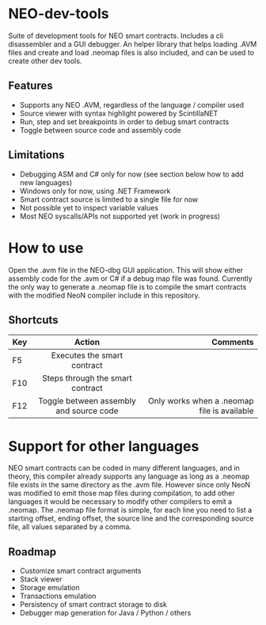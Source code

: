 # NEO-dev-tools
Suite of development tools for NEO smart contracts.
Includes a cli disassembler and a GUI debugger. An helper library that helps loading .AVM files and create and load .neomap files is also included, and can be used to create other dev tools.

## Features
- Supports any NEO .AVM, regardless of the language / compiler used
- Source viewer with syntax highlight powered by ScintillaNET
- Run, step and set breakpoints in order to debug smart contracts
- Toggle between source code and assembly code

## Limitations
- Debugging ASM and C# only for now (see section below how to add new languages)
- Windows only for now, using .NET Framework
- Smart contract source is limited to a single file for now
- Not possible yet to inspect variable values
- Most NEO syscalls/APIs not supported yet (work in progress)


# How to use

Open the .avm file in the NEO-dbg GUI application.
This will show either assembly code for the .avm or C# if a debug map file was found.
Currently the only way to generate a .neomap file is to compile the smart contracts with the modified NeoN compiler include in this repository.

## Shortcuts
| Key        | Action | Comments  |
| ------------- |:-------------:| -----:|
| F5 | Executes the smart contract ||
| F10 | Steps through the smart contract ||
| F12 | Toggle between assembly and source  code | Only works when a .neomap file is available |

# Support for other languages

NEO smart contracts can be coded in many different languages, and in theory, this compiler already supports any language as long as a .neomap file exists in the same directory as the .avm file.
However since only NeoN was modified to emit those map files during compilation, to add other languages it would be necessary to modify other compilers to emit a .neomap.
The .neomap file format is simple, for each line you need to list a starting offset, ending offset, the source line and the corresponding source file, all values separated by a comma.

## Roadmap
- Customize smart contract arguments
- Stack viewer
- Storage emulation
- Transactions emulation
- Persistency of smart contract storage to disk
- Debugger map generation for Java / Python / others
